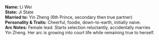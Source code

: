 **Name:** Li Wei  
**State:** Ji State  
**Married to:** Yin Zheng (6th Prince, secondary then true partner)  
**Personality & Traits:** Cheerful, foodie, down-to-earth, initially naive.  
**Arc Notes:** Female lead. Starts selection reluctantly, accidentally marries Yin Zheng. Her arc is growing into court life while remaining true to herself.  
